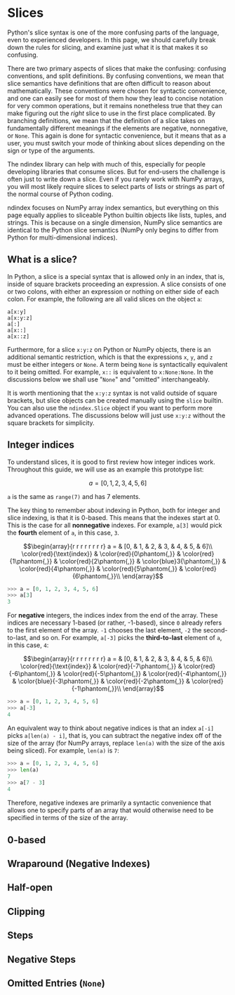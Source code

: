 # Slices

Python's slice syntax is one of the more confusing parts of the language, even
to experienced developers. In this page, we should carefully break down the
rules for slicing, and examine just what it is that makes it so confusing.

There are two primary aspects of slices that make the confusing: confusing
conventions, and split definitions. By confusing conventions, we mean that
slice semantics have definitions that are often difficult to reason about
mathematically. These conventions were chosen for syntactic convenience, and
one can easily see for most of them how they lead to concise notation for very
common operations, but it remains nonetheless true that they can make figuring
out the *right* slice to use in the first place complicated. By branching
definitions, we mean that the definition of a slice takes on fundamentally
different meanings if the elements are negative, nonnegative, or `None`. This
again is done for syntactic convenience, but it means that as a user, you must
switch your mode of thinking about slices depending on the sign or type of the
arguments.

The ndindex library can help with much of this, especially for people
developing libraries that consume slices. But for end-users the challenge is
often just to write down a slice. Even if you rarely work with NumPy arrays,
you will most likely require slices to select parts of lists or strings as
part of the normal course of Python coding.

ndindex focuses on NumPy array index semantics, but everything on this page
equally applies to sliceable Python builtin objects like lists, tuples, and
strings. This is because on a single dimension, NumPy slice semantics are
identical to the Python slice semantics (NumPy only begins to differ from
Python for multi-dimensional indices).

## What is a slice?

In Python, a slice is a special syntax that is allowed only in an index, that
is, inside of square brackets proceeding an expression. A slice consists of
one or two colons, with either an expression or nothing on either side of each
colon. For example, the following are all valid slices on the object `a`:

```
a[x:y]
a[x:y:z]
a[:]
a[x::]
a[x::z]
```

Furthermore, for a slice `x:y:z` on Python or NumPy objects, there is an additional
semantic restriction, which is that the expressions `x`, `y`, and `z` must be
either integers or `None`. A term being `None` is syntactically equivalent to
it being omitted. For example, `x::` is equivalent to `x:None:None`. In the
discussions below we shall use "`None`" and "omitted" interchangeably.

It is worth mentioning that the `x:y:z` syntax is not valid outside of square
brackets, but slice objects can be created manually using the `slice` builtin.
You can also use the `ndindex.Slice` object if you want to perform more
advanced operations. The discussions below will just use `x:y:z` without the
square brackets for simplicity.

## Integer indices

To understand slices, it is good to first review how integer indices work.
Throughout this guide, we will use as an example this prototype list:

```math
a = [0, 1, 2, 3, 4, 5, 6]
```

`a` is the same as `range(7)` and has 7 elements.

The key thing to remember about indexing in Python, both for integer and slice
indexing, is that it is 0-based. This means that the indexes start at 0. This
is the case for all **nonnegative** indexes. For example, `a[3]` would pick
the **fourth** element of `a`, in this case, `3`.

```math
\begin{array}{r r r r r r r r}
a = & [0, & 1, & 2, & 3, & 4, & 5, & 6]\\
\color{red}{\text{index}}
    & \color{red}{0\phantom{,}}
    & \color{red}{1\phantom{,}}
    & \color{red}{2\phantom{,}}
    & \color{blue}3{\phantom{,}}
    & \color{red}{4\phantom{,}}
    & \color{red}{5\phantom{,}}
    & \color{red}{6\phantom{,}}\\
\end{array}
```

```py
>>> a = [0, 1, 2, 3, 4, 5, 6]
>>> a[3]
3
```

For **negative** integers, the indices index from the end of the array. These
indices are necessary 1-based (or rather, -1-based), since `0` already refers
to the first element of the array. `-1` chooses the last element, `-2` the
second-to-last, and so on. For example, `a[-3]` picks the **third-to-last**
element of `a`, in this case, `4`:

```math
\begin{array}{r r r r r r r r}
a = & [0, & 1, & 2, & 3, & 4, & 5, & 6]\\
\color{red}{\text{index}}
    & \color{red}{-7\phantom{,}}
    & \color{red}{-6\phantom{,}}
    & \color{red}{-5\phantom{,}}
    & \color{red}{-4\phantom{,}}
    & \color{blue}{-3\phantom{,}}
    & \color{red}{-2\phantom{,}}
    & \color{red}{-1\phantom{,}}\\
\end{array}
```

```py
>>> a = [0, 1, 2, 3, 4, 5, 6]
>>> a[-3]
4
```

An equivalent way to think about negative indices is that an index `a[-i]`
picks `a[len(a) - i]`, that is, you can subtract the negative index off of
the size of the array (for NumPy arrays, replace `len(a)` with the size of the
axis being sliced). For example, `len(a)` is `7`:

```py
>>> a = [0, 1, 2, 3, 4, 5, 6]
>>> len(a)
7
>>> a[7 - 3]
4
```

Therefore, negative indexes are primarily a syntactic convenience that allows
one to specify parts of an array that would otherwise need to be specified in
terms of the size of the array.

## 0-based

## Wraparound (Negative Indexes)

## Half-open

## Clipping

## Steps

## Negative Steps

## Omitted Entries (`None`)
